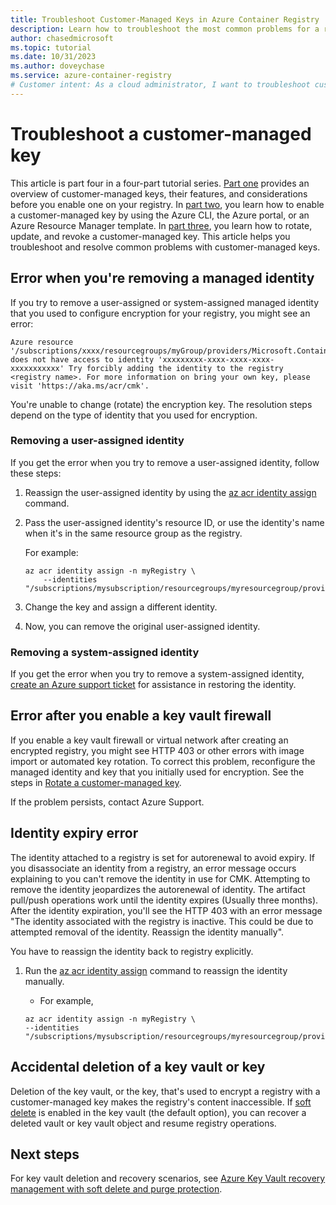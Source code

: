 ```yaml
---
title: Troubleshoot Customer-Managed Keys in Azure Container Registry
description: Learn how to troubleshoot the most common problems for a registry that's enabled with a customer-managed key.
author: chasedmicrosoft
ms.topic: tutorial
ms.date: 10/31/2023
ms.author: doveychase
ms.service: azure-container-registry
# Customer intent: As a cloud administrator, I want to troubleshoot customer-managed keys in my container registry so that I can resolve common issues and ensure secure access to my images.
---
```


# Troubleshoot a customer-managed key 

This article is part four in a four-part tutorial series. [Part one](tutorial-customer-managed-keys.md) provides an overview of customer-managed keys, their features, and considerations before you enable one on your registry. In [part two](tutorial-enable-customer-managed-keys.md), you learn how to enable a customer-managed key by using the Azure CLI, the Azure portal, or an Azure Resource Manager template. In [part three](tutorial-rotate-revoke-customer-managed-keys.md), you learn how to rotate, update, and revoke a customer-managed key. This article helps you troubleshoot and resolve common problems with customer-managed keys.

## Error when you're removing a managed identity

If you try to remove a user-assigned or system-assigned managed identity that you used to configure encryption for your registry, you might see an error:
 
```
Azure resource '/subscriptions/xxxx/resourcegroups/myGroup/providers/Microsoft.ContainerRegistry/registries/myRegistry' does not have access to identity 'xxxxxxxxx-xxxx-xxxx-xxxx-xxxxxxxxxxx' Try forcibly adding the identity to the registry <registry name>. For more information on bring your own key, please visit 'https://aka.ms/acr/cmk'.
```
 
You're unable to change (rotate) the encryption key. The resolution steps depend on the type of identity that you used for encryption.

### Removing a user-assigned identity

If you get the error when you try to remove a user-assigned identity, follow these steps: 
 
1. Reassign the user-assigned identity by using the [az acr identity assign](/cli/azure/acr/identity/#az-acr-identity-assign) command. 
2. Pass the user-assigned identity's resource ID, or use the identity's name when it's in the same resource group as the registry. 

   For example:

   ```azurecli
   az acr identity assign -n myRegistry \
       --identities "/subscriptions/mysubscription/resourcegroups/myresourcegroup/providers/Microsoft.ManagedIdentity/userAssignedIdentities/myidentity"
   ```
        
3. Change the key and assign a different identity.
4. Now, you can remove the original user-assigned identity.

### Removing a system-assigned identity

If you get the error when you try to remove a system-assigned identity, [create an Azure support ticket](https://azure.microsoft.com/support/create-ticket/) for assistance in restoring the identity.

## Error after you enable a key vault firewall

If you enable a key vault firewall or virtual network after creating an encrypted registry, you might see HTTP 403 or other errors with image import or automated key rotation. To correct this problem, reconfigure the managed identity and key that you initially used for encryption. See the steps in [Rotate a customer-managed key](tutorial-rotate-revoke-customer-managed-keys.md#rotate-a-customer-managed-key).

If the problem persists, contact Azure Support.

## Identity expiry error

The identity attached to a registry is set for autorenewal to avoid expiry. If you disassociate an identity from a registry, an error message occurs explaining to you can't remove the identity in use for CMK. Attempting to remove the identity jeopardizes the autorenewal of identity. The artifact pull/push operations work until the identity expires (Usually three months). After the identity expiration, you'll see the HTTP 403 with an error message "The identity associated with the registry is inactive. This could be due to attempted removal of the identity. Reassign the identity manually". 

You have to reassign the identity back to registry explicitly.

1. Run the [az acr identity assign](/cli/azure/acr/identity/#az-acr-identity-assign) command to reassign the identity manually.

    - For example,
   
    ```azurecli-interactive
    az acr identity assign -n myRegistry \
    --identities "/subscriptions/mysubscription/resourcegroups/myresourcegroup/providers/Microsoft.ManagedIdentity/userAssignedIdentities/myidentity"
    ``` 

## Accidental deletion of a key vault or key

Deletion of the key vault, or the key, that's used to encrypt a registry with a customer-managed key makes the registry's content inaccessible. If [soft delete](/azure/key-vault/general/soft-delete-overview) is enabled in the key vault (the default option), you can recover a deleted vault or key vault object and resume registry operations.

## Next steps

For key vault deletion and recovery scenarios, see [Azure Key Vault recovery management with soft delete and purge protection](/azure/key-vault/general/key-vault-recovery).
